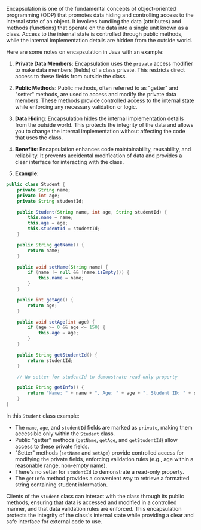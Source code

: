 Encapsulation is one of the fundamental concepts of object-oriented programming (OOP) that promotes data hiding and controlling access to the internal state of an object. It involves bundling the data (attributes) and methods (functions) that operate on the data into a single unit known as a class. Access to the internal state is controlled through public methods, while the internal implementation details are hidden from the outside world.

Here are some notes on encapsulation in Java with an example:

1. **Private Data Members**: Encapsulation uses the `private` access modifier to make data members (fields) of a class private. This restricts direct access to these fields from outside the class.

2. **Public Methods**: Public methods, often referred to as "getter" and "setter" methods, are used to access and modify the private data members. These methods provide controlled access to the internal state while enforcing any necessary validation or logic.

3. **Data Hiding**: Encapsulation hides the internal implementation details from the outside world. This protects the integrity of the data and allows you to change the internal implementation without affecting the code that uses the class.

4. **Benefits**: Encapsulation enhances code maintainability, reusability, and reliability. It prevents accidental modification of data and provides a clear interface for interacting with the class.

5. **Example**:

```java
public class Student {
    private String name;
    private int age;
    private String studentId;

    public Student(String name, int age, String studentId) {
        this.name = name;
        this.age = age;
        this.studentId = studentId;
    }

    public String getName() {
        return name;
    }

    public void setName(String name) {
        if (name != null && !name.isEmpty()) {
            this.name = name;
        }
    }

    public int getAge() {
        return age;
    }

    public void setAge(int age) {
        if (age >= 0 && age <= 150) {
            this.age = age;
        }
    }

    public String getStudentId() {
        return studentId;
    }

    // No setter for studentId to demonstrate read-only property

    public String getInfo() {
        return "Name: " + name + ", Age: " + age + ", Student ID: " + studentId;
    }
}
```

In this `Student` class example:

- The `name`, `age`, and `studentId` fields are marked as `private`, making them accessible only within the `Student` class.
- Public "getter" methods (`getName`, `getAge`, and `getStudentId`) allow access to these private fields.
- "Setter" methods (`setName` and `setAge`) provide controlled access for modifying the private fields, enforcing validation rules (e.g., age within a reasonable range, non-empty name).
- There's no setter for `studentId` to demonstrate a read-only property.
- The `getInfo` method provides a convenient way to retrieve a formatted string containing student information.

Clients of the `Student` class can interact with the class through its public methods, ensuring that data is accessed and modified in a controlled manner, and that data validation rules are enforced. This encapsulation protects the integrity of the class's internal state while providing a clear and safe interface for external code to use.